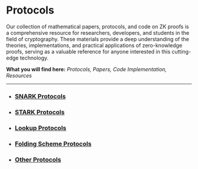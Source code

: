 # Protocols 

Our collection of mathematical papers, protocols, and code on ZK proofs is a comprehensive resource for researchers, developers, and students in the field of cryptography. These materials provide a deep understanding of the theories, implementations, and practical applications of zero-knowledge proofs, serving as a valuable reference for anyone interested in this cutting-edge technology.

**What you will find here:** _Protocols, Papers, Code Implementation, Resources_

---


 - ### [SNARK Protocols](./protocolsSNARK.md)

 - ### [STARK Protocols](./protocolsSTARK.md)

 - ### [Lookup Protocols](./protocolsLookup.md)

 - ### [Folding Scheme Protocols](./protocolsFoldingSchemes.md)

 - ### [Other Protocols](./protocolsOther.md)
